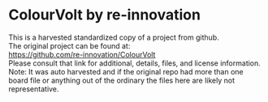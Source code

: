 
# ColourVolt by re-innovation  
This is a harvested standardized copy of a project from github.  
The original project can be found at:  
https://github.com/re-innovation/ColourVolt  
Please consult that link for additional, details, files, and license information.  
Note: It was auto harvested and if the original repo had more than one board file or anything out of the ordinary the files here are likely not representative.  
    